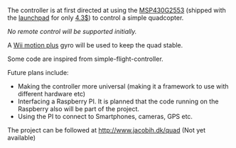 The controller is at first directed at using the [MSP430G2553](http://www.ti.com/product/msp430g2553) (shipped with the [launchpad](http://processors.wiki.ti.com/index.php/MSP430_LaunchPad_(MSP-EXP430G2)) for only [4.3$](https://estore.ti.com/MSP-EXP430G2-MSP430-LaunchPad-Value-Line-Development-kit-P2031.aspx)) to control a simple quadcopter.

_No remote control will be supported initially._

A [Wii motion plus](http://www.dealextreme.com/p/premium-motionplus-for-wii-remote-white-32506) gyro will be used to keep the quad stable.

Some code are inspired from simple-flight-controller.

Future plans include:
  * Making the controller more universal (making it a framework to use with different hardware etc)
  * Interfacing a Raspberry PI. It is planned that the code running on the Raspberry also will be part of the project.
  * Using the PI to connect to Smartphones, cameras, GPS etc.

The project can be followed at http://www.jacobih.dk/quad (Not yet available)